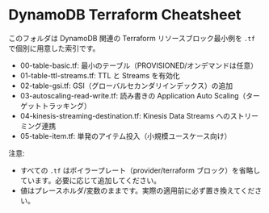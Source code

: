 # DynamoDB Terraform Cheatsheet

このフォルダは DynamoDB 関連の Terraform リソースブロック最小例を `.tf` で個別に用意した索引です。

- 00-table-basic.tf: 最小のテーブル（PROVISIONED/オンデマンドは任意）
- 01-table-ttl-streams.tf: TTL と Streams を有効化
- 02-table-gsi.tf: GSI（グローバルセカンダリインデックス）の追加
- 03-autoscaling-read-write.tf: 読み書きの Application Auto Scaling（ターゲットトラッキング）
- 04-kinesis-streaming-destination.tf: Kinesis Data Streams へのストリーミング連携
- 05-table-item.tf: 単発のアイテム投入（小規模ユースケース向け）

注意:
- すべての `.tf` はボイラープレート（provider/terraform ブロック）を省略しています。必要に応じて追加してください。
- 値はプレースホルダ/変数のままです。実際の適用前に必ず置き換えてください。

